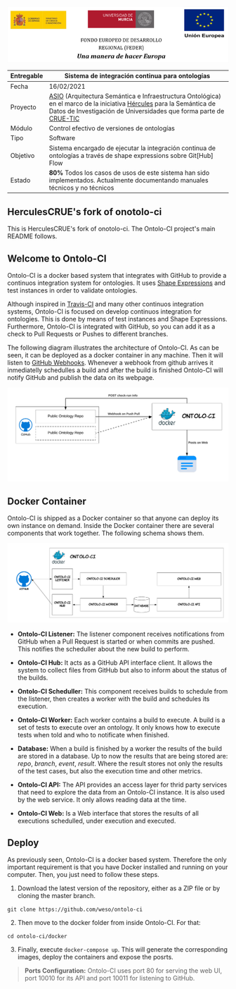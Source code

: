 ![](https://github.com/HerculesCRUE/ib-asio-docs-/blob/master/images/logos_feder.png)

| Entregable     | Sistema de integración continua para ontologías              |
| -------------- | ------------------------------------------------------------ |
| Fecha          | 16/02/2021                                                   |
| Proyecto       | [ASIO](https://www.um.es/web/hercules/proyectos/asio) (Arquitectura Semántica e Infraestructura Ontológica) en el marco de la iniciativa [Hércules](https://www.um.es/web/hercules/) para la Semántica de Datos de Investigación de Universidades que forma parte de [CRUE-TIC](https://www.crue.org/proyecto/hercules/) |
| Módulo         | Control efectivo de versiones de ontologías                  |
| Tipo           | Software                                                     |
| Objetivo       | Sistema encargado de ejecutar la integración continua de ontologías a través de shape expressions sobre Git[Hub] Flow |
| Estado         | **80%** Todos los casos de usos de este sistema han sido implementados. Actualmente documentando manuales técnicos y no técnicos |

## HerculesCRUE's fork of onotolo-ci

This is HerculesCRUE's fork of onotolo-ci. The Ontolo-CI project's main README follows.

## Welcome to Ontolo-CI

Ontolo-CI is a docker based system that integrates with GitHub to provide a continuos integration system for ontologies. It uses [Shape Expressions](http://shex.io) and test instances in order to validate ontologies.

Although inspired in [Travis-CI](https://github.com/travis-ci/travis-ci) and many other continuos integration systems, Ontolo-CI is focused on develop continuos integration for ontologies. This is done by means of test instances and Shape Expressions. Furthermore, Ontolo-CI is integrated with GitHub, so you can add it as a check to Pull Requests or Pushes to different branches.

The following diagram illustrates the architecture of Ontolo-CI. As can be seen, it can be deployed as a docker container in any machine. Then it will listen to [GitHub Webhooks](https://developer.github.com/webhooks/). Whenever a webhook from github arrives it inmediatelly schedulles a build and after the build is finished Ontolo-CI will notify GitHub and publish the data on its webpage.

![](docs/images/ontolo-ci-main-schema.png)

## Docker Container

Ontolo-CI is shipped as a Docker container so that anyone can deploy its own instance on demand. Inside the Docker container there are several components that work together. The following schema shows them.

![](docs/images/ontolo-ci-schema-docker.png)

 - **Ontolo-CI Listener:** The listener component receives notifications from GitHub when a Pull Request is started or when commits are pushed. This notifies the scheduller about the new build to perform.

 - **Ontolo-CI Hub:** It acts as a GitHub API interface client. It allows the system to collect files from GitHub but also to inform about the status of the builds.

 - **Ontolo-CI Scheduller:** This component receives builds to schedule from the listener, then creates a worker with the build and schedules its execution.

 - **Ontolo-CI Worker:** Each worker contains a build to execute. A build is a set of tests to execute over an ontology. It only knows how to execute tests when told and who to notificate when finished.

 - **Database:** When a build is finished by a worker the results of the build are stored in a database. Up to now the results that are being stored are: _repo_, _branch_, _event_, _result_. Where the result stores not only the results of the test cases, but also the execution time and other metrics.

 - **Ontolo-CI API:** The API provides an access layer for thrid party services that need to explore the data from an Ontolo-CI instance. It is also used by the web service. It only allows reading data at the time.

 - **Ontolo-CI Web:** Is a Web interface that stores the results of all executions schedulled, under execution and executed.

## Deploy

As previously seen, Ontolo-CI is a docker based system. Therefore the only important requirement is that you have Docker installed and running on your computer.
Then, you just need to follow these steps.

1. Download the latest version of the repository, either as a ZIP file or by cloning the master branch.
```shell
git clone https://github.com/weso/ontolo-ci
```

2. Then move to the docker folder from inside Ontolo-CI. For that:
```shell
cd ontolo-ci/docker
```

3. Finally, execute `docker-compose up`. This will generate the corresponding images, deploy the containers and expose the posrts.

> **Ports Configuration:** Ontolo-CI uses port 80 for serving the web UI, port 10010 for its API and port 10011 for listening to GitHub. 
